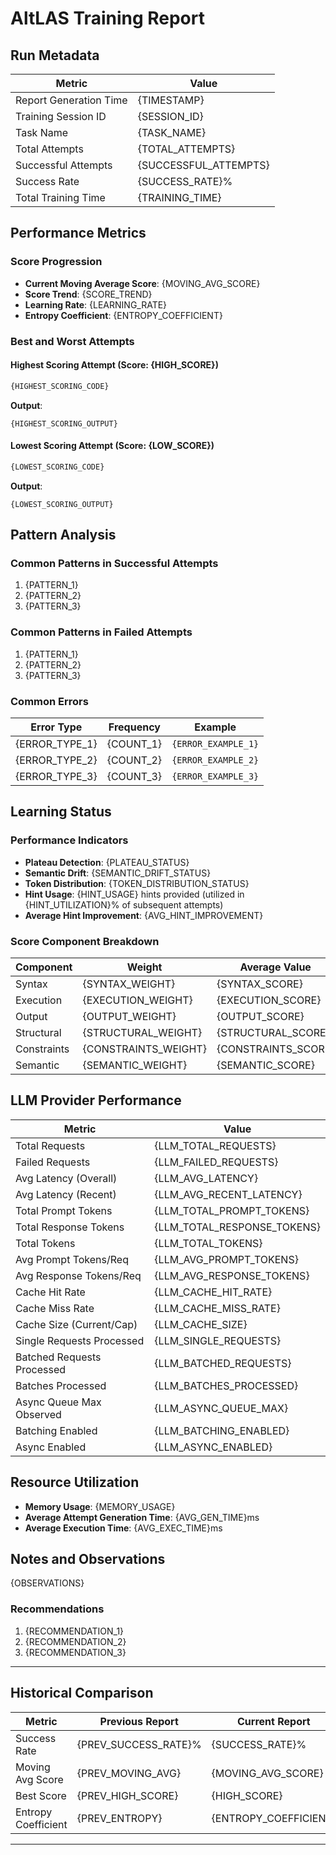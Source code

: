 # AltLAS Training Report

<!-- 
This is an auto-generated report summarizing the latest training cycle statistics.
Last updated: {TIMESTAMP}
-->

## Run Metadata

| Metric | Value |
|--------|-------|
| Report Generation Time | {TIMESTAMP} |
| Training Session ID | {SESSION_ID} |
| Task Name | {TASK_NAME} |
| Total Attempts | {TOTAL_ATTEMPTS} |
| Successful Attempts | {SUCCESSFUL_ATTEMPTS} |
| Success Rate | {SUCCESS_RATE}% |
| Total Training Time | {TRAINING_TIME} |

## Performance Metrics

### Score Progression

- **Current Moving Average Score**: {MOVING_AVG_SCORE}
- **Score Trend**: {SCORE_TREND} <!-- e.g., "Increasing", "Plateaued", "Declining" -->
- **Learning Rate**: {LEARNING_RATE}
- **Entropy Coefficient**: {ENTROPY_COEFFICIENT}

### Best and Worst Attempts

#### Highest Scoring Attempt (Score: {HIGH_SCORE})

```python
{HIGHEST_SCORING_CODE}
```

**Output**:
```
{HIGHEST_SCORING_OUTPUT}
```

#### Lowest Scoring Attempt (Score: {LOW_SCORE})

```python
{LOWEST_SCORING_CODE}
```

**Output**:
```
{LOWEST_SCORING_OUTPUT}
```

## Pattern Analysis

### Common Patterns in Successful Attempts

<!-- List of code patterns that appear frequently in high-scoring solutions -->
1. {PATTERN_1}
2. {PATTERN_2}
3. {PATTERN_3}

### Common Patterns in Failed Attempts

<!-- List of code patterns that appear frequently in low-scoring solutions -->
1. {PATTERN_1}
2. {PATTERN_2}
3. {PATTERN_3}

### Common Errors

| Error Type | Frequency | Example |
|------------|-----------|---------|
| {ERROR_TYPE_1} | {COUNT_1} | `{ERROR_EXAMPLE_1}` |
| {ERROR_TYPE_2} | {COUNT_2} | `{ERROR_EXAMPLE_2}` |
| {ERROR_TYPE_3} | {COUNT_3} | `{ERROR_EXAMPLE_3}` |

## Learning Status

### Performance Indicators

- **Plateau Detection**: {PLATEAU_STATUS} <!-- e.g., "None detected", "Potential plateau at score 0.45" -->
- **Semantic Drift**: {SEMANTIC_DRIFT_STATUS} <!-- e.g., "None detected", "Moderate drift from original task objective" -->
- **Token Distribution**: {TOKEN_DISTRIBUTION_STATUS} <!-- e.g., "Healthy", "Skewed towards basic syntax tokens" -->
- **Hint Usage**: {HINT_USAGE} hints provided (utilized in {HINT_UTILIZATION}% of subsequent attempts)
- **Average Hint Improvement**: {AVG_HINT_IMPROVEMENT} <!-- Average score change in the attempt immediately following a hint -->

### Score Component Breakdown

| Component | Weight | Average Value |
|-----------|--------|--------------|
| Syntax | {SYNTAX_WEIGHT} | {SYNTAX_SCORE} |
| Execution | {EXECUTION_WEIGHT} | {EXECUTION_SCORE} |
| Output | {OUTPUT_WEIGHT} | {OUTPUT_SCORE} |
| Structural | {STRUCTURAL_WEIGHT} | {STRUCTURAL_SCORE} |
| Constraints | {CONSTRAINTS_WEIGHT} | {CONSTRAINTS_SCORE} |
| Semantic | {SEMANTIC_WEIGHT} | {SEMANTIC_SCORE} |

## LLM Provider Performance

| Metric                     | Value                       |
|----------------------------|-----------------------------|
| Total Requests             | {LLM_TOTAL_REQUESTS}        |
| Failed Requests            | {LLM_FAILED_REQUESTS}       |
| Avg Latency (Overall)    | {LLM_AVG_LATENCY}           |
| Avg Latency (Recent)     | {LLM_AVG_RECENT_LATENCY}    |
| Total Prompt Tokens        | {LLM_TOTAL_PROMPT_TOKENS}   |
| Total Response Tokens      | {LLM_TOTAL_RESPONSE_TOKENS} |
| Total Tokens               | {LLM_TOTAL_TOKENS}          |
| Avg Prompt Tokens/Req    | {LLM_AVG_PROMPT_TOKENS}     |
| Avg Response Tokens/Req  | {LLM_AVG_RESPONSE_TOKENS}   |
| Cache Hit Rate           | {LLM_CACHE_HIT_RATE}        |
| Cache Miss Rate          | {LLM_CACHE_MISS_RATE}       |
| Cache Size (Current/Cap) | {LLM_CACHE_SIZE}            |
| Single Requests Processed  | {LLM_SINGLE_REQUESTS}       |
| Batched Requests Processed | {LLM_BATCHED_REQUESTS}      |
| Batches Processed          | {LLM_BATCHES_PROCESSED}     |
| Async Queue Max Observed   | {LLM_ASYNC_QUEUE_MAX}       |
| Batching Enabled           | {LLM_BATCHING_ENABLED}      |
| Async Enabled              | {LLM_ASYNC_ENABLED}         |


## Resource Utilization

- **Memory Usage**: {MEMORY_USAGE}
- **Average Attempt Generation Time**: {AVG_GEN_TIME}ms
- **Average Execution Time**: {AVG_EXEC_TIME}ms

## Notes and Observations

<!-- 
This section can be auto-populated with AI-generated observations or manually updated.
It should contain insights about the training process, suggestions for improvement,
or noteworthy patterns that might inform future task adjustments.
-->

{OBSERVATIONS}

### Recommendations

1. {RECOMMENDATION_1}
2. {RECOMMENDATION_2}
3. {RECOMMENDATION_3}

---

## Historical Comparison

| Metric | Previous Report | Current Report | Change |
|--------|----------------|----------------|--------|
| Success Rate | {PREV_SUCCESS_RATE}% | {SUCCESS_RATE}% | {SUCCESS_RATE_CHANGE}% |
| Moving Avg Score | {PREV_MOVING_AVG} | {MOVING_AVG_SCORE} | {SCORE_CHANGE} |
| Best Score | {PREV_HIGH_SCORE} | {HIGH_SCORE} | {HIGH_SCORE_CHANGE} |
| Entropy Coefficient | {PREV_ENTROPY} | {ENTROPY_COEFFICIENT} | {ENTROPY_CHANGE} |

---

<!-- 
Additional fields for developer use - not displayed in the report UI
{CUSTOM_FIELD_1}
{CUSTOM_FIELD_2}
{CUSTOM_FIELD_3}
-->
